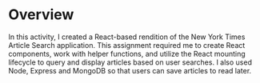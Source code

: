 # Overview

In this activity, I created a React-based rendition of the New York Times Article Search application. This assignment required me to create React components, work with helper functions, and utilize the React mounting lifecycle to query and display articles based on user searches. I also used Node, Express and MongoDB so that users can save articles to read later.

